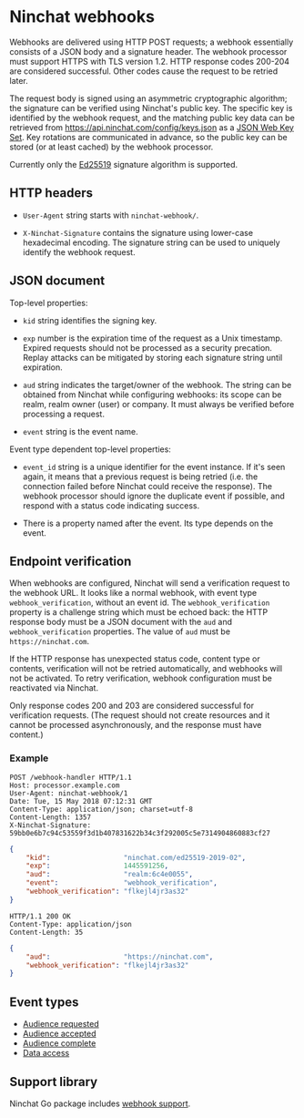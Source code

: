 # Ninchat webhooks

Webhooks are delivered using HTTP POST requests; a webhook essentially consists
of a JSON body and a signature header.  The webhook processor must support
HTTPS with TLS version 1.2.  HTTP response codes 200-204 are considered
successful.  Other codes cause the request to be retried later.

The request body is signed using an asymmetric cryptographic algorithm; the
signature can be verified using Ninchat's public key.  The specific key is
identified by the webhook request, and the matching public key data can be
retrieved from https://api.ninchat.com/config/keys.json as a [JSON Web Key
Set](https://tools.ietf.org/html/rfc7517).  Key rotations are communicated in
advance, so the public key can be stored (or at least cached) by the webhook
processor.

Currently only the [Ed25519](https://en.wikipedia.org/wiki/EdDSA) signature
algorithm is supported.


## HTTP headers

- `User-Agent` string starts with `ninchat-webhook/`.

- `X-Ninchat-Signature` contains the signature using lower-case hexadecimal
  encoding.  The signature string can be used to uniquely identify the webhook
  request.


## JSON document

Top-level properties:

- `kid` string identifies the signing key.

- `exp` number is the expiration time of the request as a Unix timestamp.
  Expired requests should not be processed as a security precation.  Replay
  attacks can be mitigated by storing each signature string until expiration.

- `aud` string indicates the target/owner of the webhook.  The string can be
  obtained from Ninchat while configuring webhooks: its scope can be realm,
  realm owner (user) or company.  It must always be verified before processing
  a request.

- `event` string is the event name.

Event type dependent top-level properties:

- `event_id` string is a unique identifier for the event instance.  If it's
  seen again, it means that a previous request is being retried (i.e. the
  connection failed before Ninchat could receive the response).  The webhook
  processor should ignore the duplicate event if possible, and respond with a
  status code indicating success.

- There is a property named after the event.  Its type depends on the event.


## Endpoint verification

When webhooks are configured, Ninchat will send a verification request to the
webhook URL.  It looks like a normal webhook, with event type
`webhook_verification`, without an event id.  The `webhook_verification`
property is a challenge string which must be echoed back: the HTTP response
body must be a JSON document with the `aud` and `webhook_verification`
properties.  The value of `aud` must be `https://ninchat.com`.

If the HTTP response has unexpected status code, content type or contents,
verification will not be retried automatically, and webhooks will not be
activated.  To retry verification, webhook configuration must be reactivated
via Ninchat.

Only response codes 200 and 203 are considered successful for verification
requests.  (The request should not create resources and it cannot be processed
asynchronously, and the response must have content.)


### Example

```
POST /webhook-handler HTTP/1.1
Host: processor.example.com
User-Agent: ninchat-webhook/1
Date: Tue, 15 May 2018 07:12:31 GMT
Content-Type: application/json; charset=utf-8
Content-Length: 1357
X-Ninchat-Signature: 59bb0e6b7c94c53559f3d1b407831622b34c3f292005c5e7314904860883cf27
```

```json
{
    "kid":                  "ninchat.com/ed25519-2019-02",
    "exp":                  1445591256,
    "aud":                  "realm:6c4e0055",
    "event":                "webhook_verification",
    "webhook_verification": "flkejl4jr3as32"
}
```

```
HTTP/1.1 200 OK
Content-Type: application/json
Content-Length: 35
```

```json
{
    "aud":                  "https://ninchat.com",
    "webhook_verification": "flkejl4jr3as32"
}
```


## Event types

- [Audience requested](event/audience_requested.md)
- [Audience accepted](event/audience_accepted.md)
- [Audience complete](event/audience_complete.md)
- [Data access](event/data_access.md)


## Support library

Ninchat Go package includes [webhook support](https://godoc.org/github.com/ninchat/ninchat-go/webhook).

